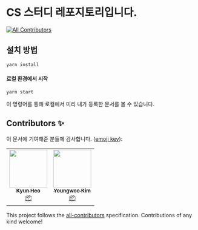 # CS 스터디 레포지토리입니다.

<!-- ALL-CONTRIBUTORS-BADGE:START - Do not remove or modify this section -->
[![All Contributors](https://img.shields.io/badge/all_contributors-2-orange.svg?style=flat-square)](#contributors-)
<!-- ALL-CONTRIBUTORS-BADGE:END -->

## 설치 방법

```console
yarn install
```

#### 로컬 환경에서 시작

```console
yarn start
```

이 명령어를 통해 로컬에서 미리 내가 등록한 문서를 볼 수 있습니다.

## Contributors ✨

이 문서에 기여해준 분들께 감사합니다. ([emoji key](https://allcontributors.org/docs/en/emoji-key)):

<!-- ALL-CONTRIBUTORS-LIST:START - Do not remove or modify this section -->
<!-- prettier-ignore-start -->
<!-- markdownlint-disable -->
<table>
  <tr>
    <td align="center"><a href="http://kyun2da.dev"><img src="https://avatars.githubusercontent.com/u/50328132?v=4?s=100" width="100px;" alt=""/><br /><sub><b>Kyun Heo</b></sub></a><br /><a href="#platform-Kyun2da" title="Packaging/porting to new platform">📦</a></td>
    <td align="center"><a href="https://github.com/kouym7979"><img src="https://avatars.githubusercontent.com/u/52284829?v=4?s=100" width="100px;" alt=""/><br /><sub><b>Youngwoo Kim</b></sub></a><br /><a href="#platform-kouym7979" title="Packaging/porting to new platform">📦</a></td>
  </tr>
</table>

<!-- markdownlint-restore -->
<!-- prettier-ignore-end -->

<!-- ALL-CONTRIBUTORS-LIST:END -->

This project follows the [all-contributors](https://github.com/all-contributors/all-contributors) specification. Contributions of any kind welcome!

